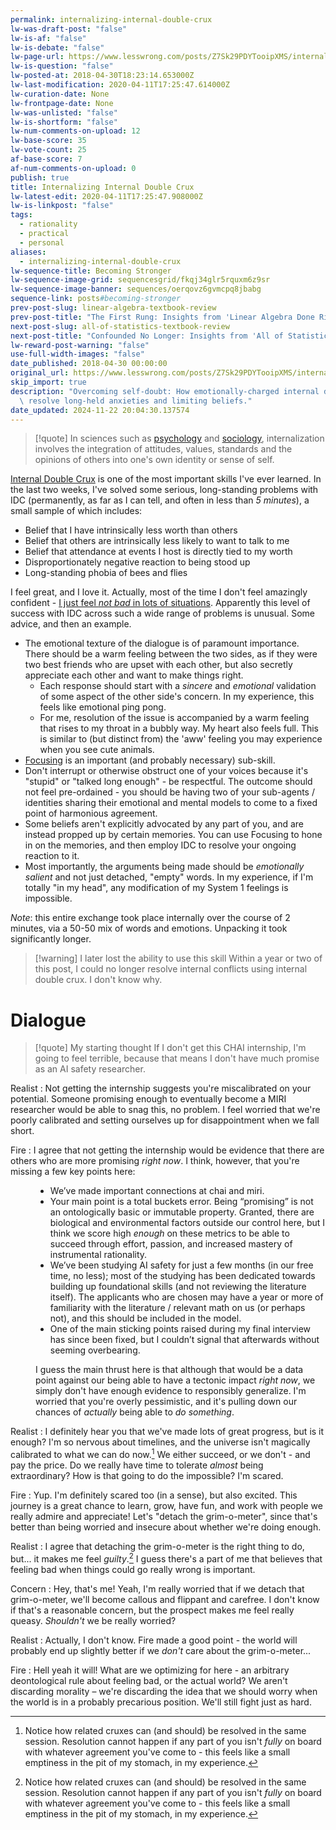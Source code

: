 ```yaml
---
permalink: internalizing-internal-double-crux
lw-was-draft-post: "false"
lw-is-af: "false"
lw-is-debate: "false"
lw-page-url: https://www.lesswrong.com/posts/Z7Sk29PDYTooipXMS/internalizing-internal-double-crux
lw-is-question: "false"
lw-posted-at: 2018-04-30T18:23:14.653000Z
lw-last-modification: 2020-04-11T17:25:47.614000Z
lw-curation-date: None
lw-frontpage-date: None
lw-was-unlisted: "false"
lw-is-shortform: "false"
lw-num-comments-on-upload: 12
lw-base-score: 35
lw-vote-count: 25
af-base-score: 7
af-num-comments-on-upload: 0
publish: true
title: Internalizing Internal Double Crux
lw-latest-edit: 2020-04-11T17:25:47.908000Z
lw-is-linkpost: "false"
tags:
  - rationality
  - practical
  - personal
aliases:
  - internalizing-internal-double-crux
lw-sequence-title: Becoming Stronger
lw-sequence-image-grid: sequencesgrid/fkqj34glr5rquxm6z9sr
lw-sequence-image-banner: sequences/oerqovz6gvmcpq8jbabg
sequence-link: posts#becoming-stronger
prev-post-slug: linear-algebra-textbook-review
prev-post-title: "The First Rung: Insights from 'Linear Algebra Done Right'"
next-post-slug: all-of-statistics-textbook-review
next-post-title: "Confounded No Longer: Insights from 'All of Statistics'"
lw-reward-post-warning: "false"
use-full-width-images: "false"
date_published: 2018-04-30 00:00:00
original_url: https://www.lesswrong.com/posts/Z7Sk29PDYTooipXMS/internalizing-internal-double-crux
skip_import: true
description: "Overcoming self-doubt: How emotionally-charged internal dialogue helped\
  \ resolve long-held anxieties and limiting beliefs."
date_updated: 2024-11-22 20:04:30.137574
---
```






> [!quote]
> In sciences such as [psychology](https://en.wikipedia.org/wiki/Psychology) and [sociology](https://en.wikipedia.org/wiki/Sociology), internalization involves the integration of attitudes, values, standards and the opinions of others into one's own identity or sense of self.

[Internal Double Crux](https://www.lesswrong.com/posts/mQmx4kQQtHeBip9ZC/internal-double-crux) is one of the most important skills I've ever learned. In the last two weeks, I've solved some serious, long-standing problems with IDC (permanently, as far as I can tell, and often in less than _5 minutes_), a small sample of which includes:

- Belief that I have intrinsically less worth than others
- Belief that others are intrinsically less likely to want to talk to me
- Belief that attendance at events I host is directly tied to my worth
- Disproportionately negative reaction to being stood up
- Long-standing phobia of bees and flies

I feel great, and I love it. Actually, most of the time I don't feel amazingly confident - [I just feel _not bad_ in lots of situations](http://kajsotala.fi/2017/08/confidence-and-patience-dont-feel-like-anything-in-particular/). Apparently this level of success with IDC across such a wide range of problems is unusual. Some advice, and then an example.

- The emotional texture of the dialogue is of paramount importance. There should be a warm feeling between the two sides, as if they were two best friends who are upset with each other, but also secretly appreciate each other and want to make things right.
  - Each response should start with a _sincere_ and _emotional_ validation of some aspect of the other side's concern. In my experience, this feels like emotional ping pong.
  - For me, resolution of the issue is accompanied by a warm feeling that rises to my throat in a bubbly way. My heart also feels full. This is similar to (but distinct from) the 'aww' feeling you may experience when you see cute animals.
- [Focusing](https://radimentary.wordpress.com/2018/02/25/focusing/) is an important (and probably necessary) sub-skill.
- Don't interrupt or otherwise obstruct one of your voices because it's "stupid" or "talked long enough" - be respectful. The outcome should not feel pre-ordained - you should be having two of your sub-agents / identities sharing their emotional and mental models to come to a fixed point of harmonious agreement.
- Some beliefs aren't explicitly advocated by any part of you, and are instead propped up by certain memories. You can use Focusing to hone in on the memories, and then employ IDC to resolve your ongoing reaction to it.
- Most importantly, the arguments being made should be _emotionally salient_ and not just detached, "empty" words. In my experience, if I'm totally "in my head", any modification of my System 1 feelings is impossible.

_Note_: this entire exchange took place internally over the course of 2 minutes, via a 50-50 mix of words and emotions. Unpacking it took significantly longer.

> [!warning] I later lost the ability to use this skill
> Within a year or two of this post, I could no longer resolve internal conflicts using internal double crux. I don't know why.

# Dialogue

> [!quote] My starting thought
> If I don't get this CHAI internship, I'm going to feel terrible, because that means I don't have much promise as an AI safety researcher.

Realist
: Not getting the internship suggests you're miscalibrated on your potential. Someone promising enough to eventually become a MIRI researcher would be able to snag this, no problem. I feel worried that we're poorly calibrated and setting ourselves up for disappointment when we fall short.

Fire
: I agree that not getting the internship would be evidence that there are others who are more promising _right now_. I think, however, that you're missing a few key points here:

<dd>
<ul>
<li>We’ve made important connections at <abbr class="small-caps">chai</abbr> and <abbr class="small-caps">miri</abbr>.</li>
<li>Your main point is a total buckets error. Being “promising” is not an ontologically basic or immutable property. Granted, there are biological and environmental factors outside our control here, but I think we score high <em>enough</em> on these metrics to be able to succeed through effort, passion, and increased mastery of instrumental rationality.</li>
<li>We’ve been studying AI safety for just a few months (in our free time, no less); most of the studying has been dedicated towards building up foundational skills (and not reviewing the literature itself). The applicants who are chosen may have a year or more of familiarity with the literature / relevant math on us (or perhaps not), and this should be included in the model.</li>
<li>One of the main sticking points raised during my final interview has since been fixed, but I couldn’t signal that afterwards without seeming overbearing.</li>
</ul>
</dd>

<dd>I guess the main thrust here is that although that would be a data point against our being able to have a tectonic impact <em>right now</em>, we simply don't have enough evidence to responsibly generalize. I'm worried that you're overly pessimistic, and it's pulling down our chances of <em>actually</em> being able to <em>do something</em>.</dd>

Realist
: I definitely hear you that we've made lots of great progress, but is it enough? I'm so nervous about timelines, and the universe isn't magically calibrated to what we can do now.[^crux] We either succeed, or we don't - and pay the price. Do we really have time to tolerate _almost_ being extraordinary? How is that going to do the impossible? I'm scared.

Fire
: Yup. I'm definitely scared too (in a sense), but also excited. This journey is a great chance to learn, grow, have fun, and work with people we really admire and appreciate! Let's "detach the grim-o-meter", since that's better than being worried and insecure about whether we're doing enough.

Realist
: I agree that detaching the grim-o-meter is the right thing to do, but... it makes me feel _guilty_.[^crux] I guess there's a part of me that believes that feeling bad when things could go really wrong is important.

Concern
: Hey, that's me! Yeah, I'm really worried that if we detach that grim-o-meter, we'll become callous and flippant and carefree. I don't know if that's a reasonable concern, but the prospect makes me feel really queasy. _Shouldn't_ we be really worried?

Realist
: Actually, I don't know. Fire made a good point - the world will probably end up slightly better if we _don't_ care about the grim-o-meter...

Fire
: Hell yeah it will! What are we optimizing for here - an arbitrary deontological rule about feeling bad, or the actual world? We aren't discarding morality – we're discarding the idea that we should worry when the world is in a probably precarious position. We'll still fight just as hard.

[^crux]: Notice how related cruxes can (and should) be resolved in the same session. Resolution cannot happen if any part of you isn't _fully_ on board with whatever agreement you've come to - this feels like a small emptiness in the pit of my stomach, in my experience.
